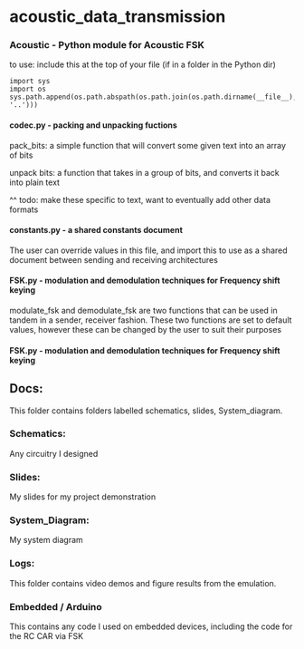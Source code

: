 # acoustic_data_transmission

### Acoustic - Python module for Acoustic FSK

to use: include this at the top of your file (if in a folder in the Python dir)

```
import sys
import os
sys.path.append(os.path.abspath(os.path.join(os.path.dirname(__file__), '..')))
```

#### codec.py - packing and unpacking fuctions

pack_bits: a simple function that will convert some given text into an array of bits

unpack bits: a function that takes in a group of bits, and converts it back into plain text 

^^ todo: make these specific to text, want to eventually add other data formats

#### constants.py - a shared constants document

The user can override values in this file, and import this to use as a shared document between sending and receiving architectures


#### FSK.py - modulation and demodulation techniques for Frequency shift keying

modulate_fsk and demodulate_fsk are two functions that can be used in tandem in a sender, receiver fashion. These two functions are set to default values, however these can be changed by the user to suit their purposes


#### FSK.py - modulation and demodulation techniques for Frequency shift keying



## Docs:
This folder contains folders labelled schematics, slides, System_diagram. 
### Schematics: 
Any circuitry I designed 
### Slides:
My slides for my project demonstration
### System_Diagram:
My system diagram 


### Logs: 
This folder contains video demos and figure results from the emulation.

### Embedded / Arduino
This contains any code I used on embedded devices, including the code for the RC CAR via FSK




